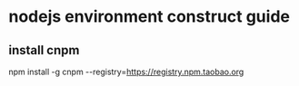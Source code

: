 # nodejs environment construct guide

## install cnpm 
npm install -g cnpm --registry=https://registry.npm.taobao.org